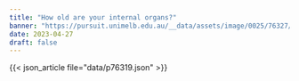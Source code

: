 ```yaml
---
title: "How old are your internal organs?"
banner: "https://pursuit.unimelb.edu.au/__data/assets/image/0025/76327/How-old-are-your-internal-organs_b74404d5-a1e1-4dd7-a418-10a228f8cf6a.jpg"
date: 2023-04-27
draft: false
---
```


{{< json_article file="data/p76319.json" >}}